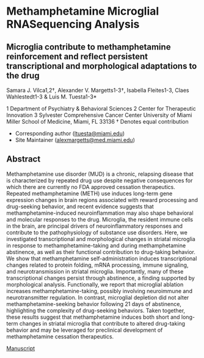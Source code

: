 # Methamphetamine Microglial RNASequencing Analysis

## Microglia contribute to methamphetamine reinforcement and reflect persistent transcriptional and morphological adaptations to the drug

Samara J. Vilca1,2†, Alexander V. Margetts1-3†, Isabella Fleites1-3, Claes Wahlestedt1-3
& Luis M. Tuesta1-3*

1 Department of Psychiatry & Behavioral Sciences
2 Center for Therapeutic Innovation
3 Sylvester Comprehensive Cancer Center
  University of Miami Miller School of Medicine, Miami, FL 33136
† Denotes equal contribution
* Corresponding author (ltuesta@miami.edu)
* Site Maintainer (alexmargetts@med.miami.edu)

## Abstract

Methamphetamine use disorder (MUD) is a chronic, relapsing disease that is characterized by repeated drug use despite negative consequences for which there are currently no FDA approved cessation therapeutics. Repeated methamphetamine (METH) use induces long-term gene expression changes in brain regions associated with reward processing and drug-seeking behavior, and recent evidence suggests that methamphetamine-induced neuroinflammation may also shape behavioral and molecular responses to the drug. Microglia, the resident immune cells in the brain, are principal drivers of neuroinflammatory responses and contribute to the pathophysiology of substance use disorders. Here, we investigated transcriptional and morphological changes in striatal microglia in response to methamphetamine-taking and during methamphetamine abstinence, as well as their functional contribution to drug-taking behavior. We show that methamphetamine self-administration induces transcriptional changes related to protein folding, mRNA processing, immune signaling, and neurotransmission in striatal microglia. Importantly, many of these transcriptional changes persist through abstinence, a finding supported by morphological analysis. Functionally, we report that microglial ablation increases methamphetamine-taking, possibly involving neuroimmune and neurotransmitter regulation. In contrast, microglial depletion did not alter methamphetamine-seeking behavior following 21 days of abstinence, highlighting the complexity of drug-seeking behaviors. Taken together, these results suggest that methamphetamine induces both short and long-term changes in striatal microglia that contribute to altered drug-taking behavior and may be leveraged for preclinical development of methamphetamine cessation therapeutics. 

[Manuscript]

[Manuscript]: https:
